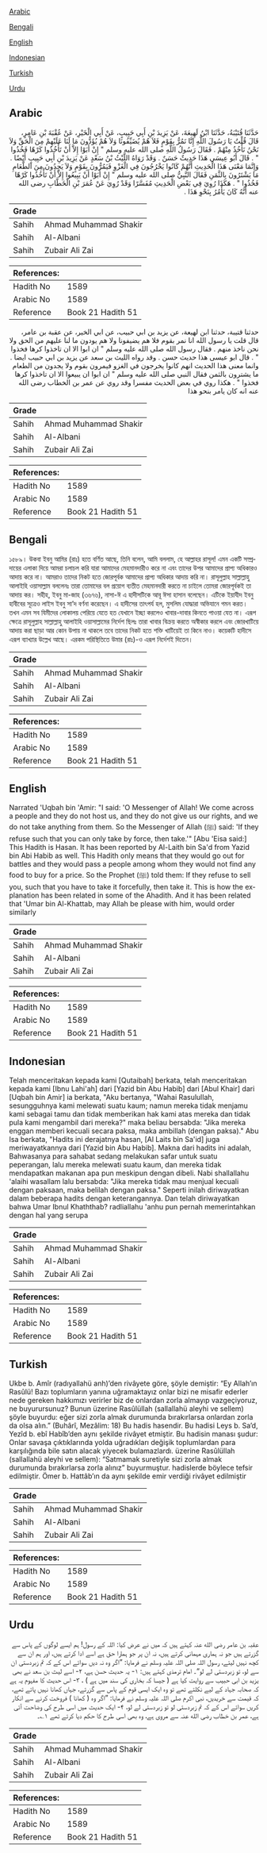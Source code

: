 [Arabic](#arabic)

[Bengali](#bengali)

[English](#english)

[Indonesian](#indonesian)

[Turkish](#turkish)

[Urdu](#urdu)

## Arabic


<div dir="rtl" lang="ar" style={{fontSize:'larger',backgroundColor:'#f8f9fa',padding:20}}>
حَدَّثَنَا قُتَيْبَةُ، حَدَّثَنَا ابْنُ لَهِيعَةَ، عَنْ يَزِيدَ بْنِ أَبِي حَبِيبٍ، عَنْ أَبِي الْخَيْرِ، عَنْ عُقْبَةَ بْنِ عَامِرٍ، قَالَ قُلْتُ يَا رَسُولَ اللَّهِ إِنَّا نَمُرُّ بِقَوْمٍ فَلاَ هُمْ يُضَيِّفُونَا وَلاَ هُمْ يُؤَدُّونَ مَا لَنَا عَلَيْهِمْ مِنَ الْحَقِّ وَلاَ نَحْنُ نَأْخُذُ مِنْهُمْ ‏.‏ فَقَالَ رَسُولُ اللَّهِ صلى الله عليه وسلم ‏"‏ إِنْ أَبَوْا إِلاَّ أَنْ تَأْخُذُوا كَرْهًا فَخُذُوا ‏"‏ ‏.‏ قَالَ أَبُو عِيسَى هَذَا حَدِيثٌ حَسَنٌ ‏.‏ وَقَدْ رَوَاهُ اللَّيْثُ بْنُ سَعْدٍ عَنْ يَزِيدَ بْنِ أَبِي حَبِيبٍ أَيْضًا ‏.‏ وَإِنَّمَا مَعْنَى هَذَا الْحَدِيثِ أَنَّهُمْ كَانُوا يَخْرُجُونَ فِي الْغَزْوِ فَيَمُرُّونَ بِقَوْمٍ وَلاَ يَجِدُونَ مِنَ الطَّعَامِ مَا يَشْتَرُونَ بِالثَّمَنِ فَقَالَ النَّبِيُّ صلى الله عليه وسلم ‏"‏ إِنْ أَبَوْا أَنْ يَبِيعُوا إِلاَّ أَنْ تَأْخُذُوا كَرْهًا فَخُذُوا ‏"‏ ‏.‏ هَكَذَا رُوِيَ فِي بَعْضِ الْحَدِيثِ مُفَسَّرًا وَقَدْ رُوِيَ عَنْ عُمَرَ بْنِ الْخَطَّابِ رضى الله عنه أَنَّهُ كَانَ يَأْمُرُ بِنَحْوِ هَذَا ‏.‏
</div>
<div style={{backgroundColor:'#f8f9fa',padding:20, marginBottom: 10}}><table> <thead> <tr> <th>Grade</th> <th></th> </tr> </thead> <tbody> <tr><td>Sahih</td><td>Ahmad Muhammad Shakir</td></tr><tr><td>Sahih</td><td>Al-Albani</td></tr><tr><td>Sahih</td><td>Zubair Ali Zai</td></tr></tbody></table><table> <thead> <tr> <th>References:</th> <th></th> </tr> </thead> <tbody><tr><td>Hadith No</td><td>1589</td></tr><tr><td>Arabic No</td><td>1589</td></tr><tr><td>Reference</td><td>Book 21 Hadith 51</td></tr></tbody></table></div>


<div dir="rtl" lang="ar" style={{fontSize:'larger',backgroundColor:'#f8f9fa',padding:20}}>
حدثنا قتيبة، حدثنا ابن لهيعة، عن يزيد بن ابي حبيب، عن ابي الخير، عن عقبة بن عامر، قال قلت يا رسول الله انا نمر بقوم فلا هم يضيفونا ولا هم يودون ما لنا عليهم من الحق ولا نحن ناخذ منهم . فقال رسول الله صلى الله عليه وسلم " ان ابوا الا ان تاخذوا كرها فخذوا " . قال ابو عيسى هذا حديث حسن . وقد رواه الليث بن سعد عن يزيد بن ابي حبيب ايضا . وانما معنى هذا الحديث انهم كانوا يخرجون في الغزو فيمرون بقوم ولا يجدون من الطعام ما يشترون بالثمن فقال النبي صلى الله عليه وسلم " ان ابوا ان يبيعوا الا ان تاخذوا كرها فخذوا " . هكذا روي في بعض الحديث مفسرا وقد روي عن عمر بن الخطاب رضى الله عنه انه كان يامر بنحو هذا
</div>
<div style={{backgroundColor:'#f8f9fa',padding:20, marginBottom: 10}}><table> <thead> <tr> <th>Grade</th> <th></th> </tr> </thead> <tbody> <tr><td>Sahih</td><td>Ahmad Muhammad Shakir</td></tr><tr><td>Sahih</td><td>Al-Albani</td></tr><tr><td>Sahih</td><td>Zubair Ali Zai</td></tr></tbody></table><table> <thead> <tr> <th>References:</th> <th></th> </tr> </thead> <tbody><tr><td>Hadith No</td><td>1589</td></tr><tr><td>Arabic No</td><td>1589</td></tr><tr><td>Reference</td><td>Book 21 Hadith 51</td></tr></tbody></table></div>

## Bengali


<div dir="ltr" lang="bn" style={{fontSize:'larger',backgroundColor:'#f8f9fa',padding:20}}>
১৫৮৯। উকবা ইবনু আমির (রাঃ) হতে বর্ণিত আছে, তিনি বলেন, আমি বললাম, হে আল্লাহর রাসূল! এমন একটি সম্প্রদায়ের এলাকা দিয়ে আমরা চলাচল করি যারা আমাদের মেহমানদারীও করে না এবং তাদের উপর আমাদের প্রাপ্য অধিকারও আদায় করে না। আমরাও তাদের নিকট হতে জোরপূর্বক আমাদের প্রাপ্য অধিকার আদায় করি না। রাসূলুল্লাহ সাল্লাল্লাহু আলাইহি ওয়াসাল্লাম বললেনঃ তারা তোমাদের বল প্রয়োগ ব্যতীত মেহমানদারী করতে না চাইলে তোমরা জোরপূর্বকই তা আদায় কর। সহীহ, ইবনু মা-জাহ (৩৬৭৬), নাসা-ঈ এ হাদীসটিকে আবূ ঈসা হাসান বলেছেন। এটিকে ইয়াযীদ ইবনু হাবীবের সূত্রেও লাইস ইবনু সা’দ বর্ণনা করেছেন। এ হাদীসের তাৎপর্য হল, মুসলিম যোদ্ধারা অভিযানে গমন করত। তখন এমন সব যিমীদের লোকালয় পেরিয়ে যেতে হত যেখানে ইচ্ছা করলেও খাবার-দাবার কিনতে পাওয়া যেত না। এরূপ ক্ষেত্রে রাসূলুল্লাহ সাল্লাল্লাহু আলাইহি ওয়াসাল্লামের নির্দেশ ছিলঃ তারা খাবার বিক্রয় করতে অস্বীকার করলে এবং জোরখাটিয়ে আদায় করা ছাড়া আর কোন উপায় না থাকলে তবে তাদের নিকট হতে শক্তি খাটিয়েই তা কিনে নাও। কয়েকটি হাদীসে এরূপ ব্যাখ্যার উল্লেখ আছে। এরকম পরিস্থিতিতে উমার (রাঃ)-ও এরূপ নির্দেশই দিতেন।
</div>
<div style={{backgroundColor:'#f8f9fa',padding:20, marginBottom: 10}}><table> <thead> <tr> <th>Grade</th> <th></th> </tr> </thead> <tbody> <tr><td>Sahih</td><td>Ahmad Muhammad Shakir</td></tr><tr><td>Sahih</td><td>Al-Albani</td></tr><tr><td>Sahih</td><td>Zubair Ali Zai</td></tr></tbody></table><table> <thead> <tr> <th>References:</th> <th></th> </tr> </thead> <tbody><tr><td>Hadith No</td><td>1589</td></tr><tr><td>Arabic No</td><td>1589</td></tr><tr><td>Reference</td><td>Book 21 Hadith 51</td></tr></tbody></table></div>

## English


<div dir="ltr" lang="en" style={{fontSize:'larger',backgroundColor:'#f8f9fa',padding:20}}>
Narrated 'Uqbah bin 'Amir: "I said: 'O Messenger of Allah! We come across a people and they do not host us, and they do not give us our rights, and we do not take anything from them. So the Messenger of Allah (ﷺ) said: 'If they refuse such that you can only take by force, then take.'" [Abu 'Eisa said:] This Hadith is Hasan. It has been reported by Al-Laith bin Sa'd from Yazid bin Abi Habib as well. This Hadith only means that they would go out for battles and they would pass a people among whom they would not find any food to buy for a price. So the Prophet (ﷺ) told them: If they refuse to sell you, such that you have to take it forcefully, then take it. This is how the explanation has been related in some of the Ahadith. And it has been related that 'Umar bin Al-Khattab, may Allah be please with him, would order similarly
</div>
<div style={{backgroundColor:'#f8f9fa',padding:20, marginBottom: 10}}><table> <thead> <tr> <th>Grade</th> <th></th> </tr> </thead> <tbody> <tr><td>Sahih</td><td>Ahmad Muhammad Shakir</td></tr><tr><td>Sahih</td><td>Al-Albani</td></tr><tr><td>Sahih</td><td>Zubair Ali Zai</td></tr></tbody></table><table> <thead> <tr> <th>References:</th> <th></th> </tr> </thead> <tbody><tr><td>Hadith No</td><td>1589</td></tr><tr><td>Arabic No</td><td>1589</td></tr><tr><td>Reference</td><td>Book 21 Hadith 51</td></tr></tbody></table></div>

## Indonesian


<div dir="ltr" lang="id" style={{fontSize:'larger',backgroundColor:'#f8f9fa',padding:20}}>
Telah menceritakan kepada kami [Qutaibah] berkata, telah menceritakan kepada kami [Ibnu Lahi'ah] dari [Yazid bin Abu Habib] dari [Abul Khair] dari [Uqbah bin Amir] ia berkata, "Aku bertanya, "Wahai Rasulullah, sesungguhnya kami melewati suatu kaum; namun mereka tidak menjamu kami sebagai tamu dan tidak memberikan hak kami atas mereka dan tidak pula kami mengambil dari mereka?" maka beliau bersabda: "Jika mereka enggan memberi kecuali secara paksa, maka ambillah (dengan paksa)." Abu Isa berkata, "Hadits ini derajatnya hasan, [Al Laits bin Sa'id] juga meriwayatkannya dari [Yazid bin Abu Habib]. Makna dari hadits ini adalah, Bahwasanya para sahabat sedang melakukan safar untuk suatu peperangan, lalu mereka melewati suatu kaum, dan mereka tidak mendapatkan makanan apa pun meskipun dengan dibeli. Nabi shallallahu 'alaihi wasallam lalu bersabda: "Jika mereka tidak mau menjual kecuali dengan paksaan, maka belilah dengan paksa." Seperti inilah diriwayatkan dalam beberapa hadits dengan keterangannya. Dan telah diriwayatkan bahwa Umar Ibnul Khaththab? radliallahu 'anhu pun pernah memerintahkan dengan hal yang serupa
</div>
<div style={{backgroundColor:'#f8f9fa',padding:20, marginBottom: 10}}><table> <thead> <tr> <th>Grade</th> <th></th> </tr> </thead> <tbody> <tr><td>Sahih</td><td>Ahmad Muhammad Shakir</td></tr><tr><td>Sahih</td><td>Al-Albani</td></tr><tr><td>Sahih</td><td>Zubair Ali Zai</td></tr></tbody></table><table> <thead> <tr> <th>References:</th> <th></th> </tr> </thead> <tbody><tr><td>Hadith No</td><td>1589</td></tr><tr><td>Arabic No</td><td>1589</td></tr><tr><td>Reference</td><td>Book 21 Hadith 51</td></tr></tbody></table></div>

## Turkish


<div dir="ltr" lang="tr" style={{fontSize:'larger',backgroundColor:'#f8f9fa',padding:20}}>
Ukbe b. Amîr (radıyallahü anh)’den rivâyete göre, şöyle demiştir: “Ey Allah’ın Rasûlü! Bazı toplumların yanına uğramaktayız onlar bizi ne misafir ederler nede gereken hakkımızı verirler biz de onlardan zorla almayıp vazgeçiyoruz, ne buyurursunuz? Bunun üzerine Rasûlüllah (sallallahü aleyhi ve sellem) şöyle buyurdu: eğer sizi zorla almak durumunda bırakırlarsa onlardan zorla da olsa alın.” (Buhârî, Mezâlim: 18) Bu hadis hasendir. Bu hadisi Leys b. Sa’d, Yezîd b. ebî Habîb’den aynı şekilde rivâyet etmiştir. Bu hadisin manası şudur: Onlar savaşa çıktıklarında yolda uğradıkları değişik toplumlardan para karşılığında bile satın alacak yiyecek bulamazlardı. üzerine Rasûlüllah (sallallahü aleyhi ve sellem): “Satmamak suretiyle sizi zorla almak durumunda bırakırlarsa zorla alınız” buyurmuştur. hadislerde böylece tefsir edilmiştir. Ömer b. Hattâb’ın da aynı şekilde emir verdiği rivâyet edilmiştir
</div>
<div style={{backgroundColor:'#f8f9fa',padding:20, marginBottom: 10}}><table> <thead> <tr> <th>Grade</th> <th></th> </tr> </thead> <tbody> <tr><td>Sahih</td><td>Ahmad Muhammad Shakir</td></tr><tr><td>Sahih</td><td>Al-Albani</td></tr><tr><td>Sahih</td><td>Zubair Ali Zai</td></tr></tbody></table><table> <thead> <tr> <th>References:</th> <th></th> </tr> </thead> <tbody><tr><td>Hadith No</td><td>1589</td></tr><tr><td>Arabic No</td><td>1589</td></tr><tr><td>Reference</td><td>Book 21 Hadith 51</td></tr></tbody></table></div>

## Urdu


<div dir="rtl" lang="ur" style={{fontSize:'larger',backgroundColor:'#f8f9fa',padding:20}}>
عقبہ بن عامر رضی الله عنہ کہتے ہیں کہ میں نے عرض کیا: اللہ کے رسول! ہم ایسے لوگوں کے پاس سے گزرتے ہیں جو نہ ہماری مہمانی کرتے ہیں، نہ ان پر جو ہمارا حق ہے اسے ادا کرتے ہیں، اور ہم ان سے کچھ نہیں لیتے، رسول اللہ صلی اللہ علیہ وسلم نے فرمایا: ”اگر وہ نہ دیں سوائے اس کے کہ تم زبردستی ان سے لو، تو زبردستی لے لو“۔ امام ترمذی کہتے ہیں: ۱- یہ حدیث حسن ہے، ۲- اسے لیث بن سعد نے بھی یزید بن ابی حبیب سے روایت کیا ہے ( جیسا کہ بخاری کی سند میں ہے ) ، ۳- اس حدیث کا مفہوم یہ ہے کہ صحابہ جہاد کے لیے نکلتے تھے تو وہ ایک ایسی قوم کے پاس سے گزرتے، جہاں کھانا نہیں پاتے تھے، کہ قیمت سے خریدیں، نبی اکرم صلی اللہ علیہ وسلم نے فرمایا: ”اگر وہ ( کھانا ) فروخت کرنے سے انکار کریں سوائے اس کے کہ تم زبردستی لو تو زبردستی لے لو، ۴- ایک حدیث میں اسی طرح کی وضاحت آئی ہے، عمر بن خطاب رضی الله عنہ سے مروی ہے، وہ بھی اسی طرح کا حکم دیا کرتے تھے ۱؎۔
</div>
<div style={{backgroundColor:'#f8f9fa',padding:20, marginBottom: 10}}><table> <thead> <tr> <th>Grade</th> <th></th> </tr> </thead> <tbody> <tr><td>Sahih</td><td>Ahmad Muhammad Shakir</td></tr><tr><td>Sahih</td><td>Al-Albani</td></tr><tr><td>Sahih</td><td>Zubair Ali Zai</td></tr></tbody></table><table> <thead> <tr> <th>References:</th> <th></th> </tr> </thead> <tbody><tr><td>Hadith No</td><td>1589</td></tr><tr><td>Arabic No</td><td>1589</td></tr><tr><td>Reference</td><td>Book 21 Hadith 51</td></tr></tbody></table></div>
